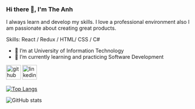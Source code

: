 ### Hi there 👋, I'm The Anh
I always learn and develop my skills. I love a professional environment also I am passionate about creating great products.

Skills: React / Redux / HTML/ CSS / C#

- 🔭 I’m at University of Information Technology 
- 🌱 I’m currently learning and practicing Software Development 


[<img src='https://cdn.jsdelivr.net/npm/simple-icons@3.0.1/icons/github.svg' alt='github' height='40'>](https://github.com/anhtt2211)  [<img src='https://cdn.jsdelivr.net/npm/simple-icons@3.0.1/icons/linkedin.svg' alt='linkedin' height='40'>](https://www.linkedin.com/in/tran-the-anh-0a4882206/)  

[![Top Langs](https://github-readme-stats.vercel.app/api/top-langs/?username=anhtt2211)](https://github.com/anuraghazra/github-readme-stats)

![GitHub stats](https://github-readme-stats.vercel.app/api?username=anhtt2211&show_icons=true)  


